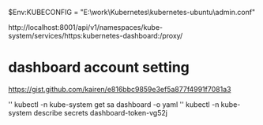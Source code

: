 $Env:KUBECONFIG = "E:\work\Kubernetes\kubernetes-ubuntu\admin.conf"

http://localhost:8001/api/v1/namespaces/kube-system/services/https:kubernetes-dashboard:/proxy/

# dashboard account setting
https://gist.github.com/kairen/e816bbc9859e3ef5a877f4991f7081a3

'' kubectl -n kube-system get sa dashboard -o yaml
'' kubectl -n kube-system describe secrets dashboard-token-vg52j
